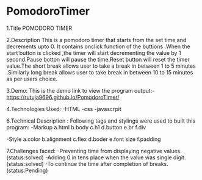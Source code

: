 # PomodoroTimer

1.Title
POMODORO TIMER

2.Description
This is a pomodoro timer that starts from the set time and decrements upto 0. It contains onclick function of the buttions .When the start button is clicked ,the timer will start decrementing the value by 1 second.Pause botton will pause the time.Reset button will reset the timer value.The short break allows user to take a break in between 1 to 5 minutes .Similarly long break allows user to take break in between 10 to 15 minutes as per users choice.

3.Demo:
This is the demo link to view the program output:-
https://rutuja9696.github.io/PomodoroTimer/

4.Technologies Used:
-HTML
-css
-javascrpit

6.Technical Description :
Following tags and stylings were used to built this program:
-Markup
a.html
b.body
c.h1
d.button
e.br
f.div

-Style
a.color
b.alignment
c.flex
d.boder
e.font size
f.padding

7.Challenges faced:
-Preventing time from displaying negative values.(status:solved)
-Adding 0 in tens place when the value was single digit.(status:solved)
-To continue the time after completion of breaks.(status:Pending)
